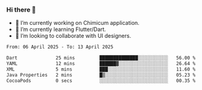 ### Hi there 👋

<!--
**devcat37/devcat37** is a ✨ _special_ ✨ repository because its `README.md` (this file) appears on your GitHub profile.-->


- 🔭 I’m currently working on Chimicum application.
- 🌱 I’m currently learning Flutter/Dart.
- 👯 I’m looking to collaborate with UI designers.
<!-- - 🤔 I’m looking for help with ... -->

<!--START_SECTION:waka-->

```txt
From: 06 April 2025 - To: 13 April 2025

Dart              25 mins         ██████████████░░░░░░░░░░░   56.00 %
YAML              12 mins         ██████▓░░░░░░░░░░░░░░░░░░   26.64 %
XML               5 mins          ███░░░░░░░░░░░░░░░░░░░░░░   11.60 %
Java Properties   2 mins          █▒░░░░░░░░░░░░░░░░░░░░░░░   05.23 %
CocoaPods         0 secs          ░░░░░░░░░░░░░░░░░░░░░░░░░   00.35 %
```

<!--END_SECTION:waka-->
